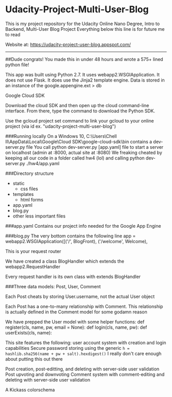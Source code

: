 # Udacity-Project-Multi-User-Blog
  
  This is my project repository for the Udacity Online Nano Degree, Intro to Backend, Multi-User Blog Project
Everything below this line is for future me to read


Website at: https://udacity-project-user-blog.appspot.com/
_________________________________________________

##Dude congrats! You made this in under 48 hours and wrote a 575+ lined python file!

This app was built using Python 2.7. It uses webapp2.WSGIApplication.
It does not use Flask. It does use the Jinja2 template engine.
Data is stored in an instance of the google.appengine.ext > db

Google Cloud SDK

Download the cloud SDK and then open up the cloud command-line interface.
From there, type the command to download the Python SDK.

Use the gcloud project set command to link your gcloud to your online project (via id ex. "udacity-project-multi-user-blog")


###Running locally
On a Windows 10,
C:\Users\Chell II\AppData\Local\Google\Cloud SDK\google-cloud-sdk\bin
contains a dev-server.py file
You call python dev-server.py [app.yaml] file to start a server on localhost (admin at :8000, actual site at :8080)
We freaking cheated by keeping all our code in a folder called hw4 (lol) and calling python dev-server.py ./hw4/app.yaml



###Directory structure
* static
  * css files
* templates
  * html forms
* app.yaml
* blog.py
* other less important files

  
###app.yaml
Contains our project info needed for the Google App Engine


###blog.py
The very bottom contains the following line
  app = webapp2.WSGIApplication([('/', BlogFront),
                                 ('/welcome', Welcome),
                               
This is your request router

We have created a class BlogHandler which extends the webapp2.RequestHandler

Every request handler is its own class with extends BlogHandler


###Three data models: Post, User, Comment

Each Post cheats by storing User.username, not the actual User object

Each Post has a one-to-many relationship with Comment. This relationship is actually defined in the Comment model for some godamn reason


We have prepped the User model with some helper functions:
    def register(cls, name, pw, email = None):
    def login(cls, name, pw):
    def userExists(cls, name):
    


This site features the following:
  user account system with creation and login capabilities
  Secure password storing using the generic
  ```h = hashlib.sha256(name + pw + salt).hexdigest()```
  I really don't care enough about putting this out there
  
Post creation, post-editting, and deleting with server-side user validation
Post upvoting and downvoting
Comment system with comment-editing and deleting with server-side user validation


A Kickass colorschema

